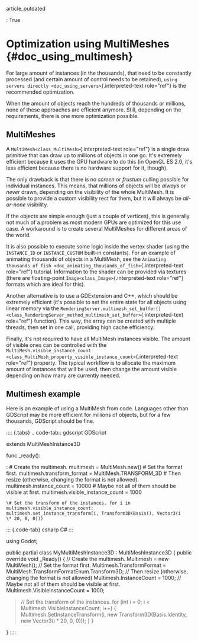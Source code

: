 article_outdated

:   True

# Optimization using MultiMeshes {#doc_using_multimesh}

For large amount of instances (in the thousands), that need to be
constantly processed (and certain amount of control needs to be
retained),
`using servers directly <doc_using_servers>`{.interpreted-text
role="ref"} is the recommended optimization.

When the amount of objects reach the hundreds of thousands or millions,
none of these approaches are efficient anymore. Still, depending on the
requirements, there is one more optimization possible.

## MultiMeshes

A `MultiMesh<class_MultiMesh>`{.interpreted-text role="ref"} is a single
draw primitive that can draw up to millions of objects in one go. It\'s
extremely efficient because it uses the GPU hardware to do this (in
OpenGL ES 2.0, it\'s less efficient because there is no hardware support
for it, though).

The only drawback is that there is no *screen* or *frustum* culling
possible for individual instances. This means, that millions of objects
will be *always* or *never* drawn, depending on the visibility of the
whole MultiMesh. It is possible to provide a custom visibility rect for
them, but it will always be *all-or-none* visibility.

If the objects are simple enough (just a couple of vertices), this is
generally not much of a problem as most modern GPUs are optimized for
this use case. A workaround is to create several MultiMeshes for
different areas of the world.

It is also possible to execute some logic inside the vertex shader
(using the `INSTANCE_ID` or `INSTANCE_CUSTOM` built-in constants). For
an example of animating thousands of objects in a MultiMesh, see the
`Animating thousands of fish <doc_animating_thousands_of_fish>`{.interpreted-text
role="ref"} tutorial. Information to the shader can be provided via
textures (there are floating-point
`Image<class_Image>`{.interpreted-text role="ref"} formats which are
ideal for this).

Another alternative is to use a GDExtension and C++, which should be
extremely efficient (it\'s possible to set the entire state for all
objects using linear memory via the
`RenderingServer.multimesh_set_buffer() <class_RenderingServer_method_multimesh_set_buffer>`{.interpreted-text
role="ref"} function). This way, the array can be created with multiple
threads, then set in one call, providing high cache efficiency.

Finally, it\'s not required to have all MultiMesh instances visible. The
amount of visible ones can be controlled with the
`MultiMesh.visible_instance_count <class_MultiMesh_property_visible_instance_count>`{.interpreted-text
role="ref"} property. The typical workflow is to allocate the maximum
amount of instances that will be used, then change the amount visible
depending on how many are currently needed.

## Multimesh example

Here is an example of using a MultiMesh from code. Languages other than
GDScript may be more efficient for millions of objects, but for a few
thousands, GDScript should be fine.

:::: {.tabs}
.. code-tab:: gdscript GDScript

extends MultiMeshInstance3D

func \_ready():

:   \# Create the multimesh. multimesh = MultiMesh.new() \# Set the
    format first. multimesh.transform_format = MultiMesh.TRANSFORM_3D \#
    Then resize (otherwise, changing the format is not allowed).
    multimesh.instance_count = 10000 \# Maybe not all of them should be
    visible at first. multimesh.visible_instance_count = 1000

    \# Set the transform of the instances. for i in
    multimesh.visible_instance_count:
    multimesh.set_instance_transform(i, Transform3D(Basis(), Vector3(i
    \* 20, 0, 0)))

::: {.code-tab}
csharp C#
:::

using Godot;

public partial class MyMultiMeshInstance3D : MultiMeshInstance3D {
public override void \_Ready() { // Create the multimesh. Multimesh =
new MultiMesh(); // Set the format first. Multimesh.TransformFormat =
MultiMesh.TransformFormatEnum.Transform3D; // Then resize (otherwise,
changing the format is not allowed) Multimesh.InstanceCount = 1000; //
Maybe not all of them should be visible at first.
Multimesh.VisibleInstanceCount = 1000;

> // Set the transform of the instances. for (int i = 0; i \<
> Multimesh.VisibleInstanceCount; i++) {
> Multimesh.SetInstanceTransform(i, new Transform3D(Basis.Identity, new
> Vector3(i \* 20, 0, 0))); } }

}
::::
